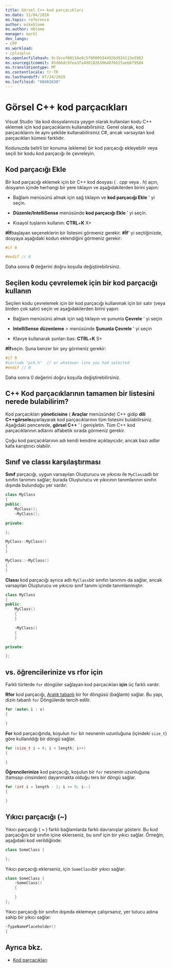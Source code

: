 ```yaml
---
title: Görsel C++ kod parçacıkları
ms.date: 11/04/2016
ms.topic: reference
author: mikeblome
ms.author: mblome
manager: markl
dev_langs:
- CPP
ms.workload:
- cplusplus
ms.openlocfilehash: 9c1bcef00116e0c5f09099344926d924113e5982
ms.sourcegitcommit: 85d66dc9fea3fa49018263064876b15aeb6f9584
ms.translationtype: MT
ms.contentlocale: tr-TR
ms.lasthandoff: 07/24/2019
ms.locfileid: "68461630"
---
```

# <a name="visual-c-code-snippets"></a>Görsel C++ kod parçacıkları

Visual Studio 'da kod dosyalarınıza yaygın olarak kullanılan kodu C++ eklemek için kod parçacıklarını kullanabilirsiniz. Genel olarak, kod parçacıklarını ile aynı şekilde kullanabilirsiniz C#, ancak varsayılan kod parçacıkları kümesi farklıdır.

Kodunuzda belirli bir konuma (ekleme) bir kod parçacığı ekleyebilir veya seçili bir kodu kod parçacığı ile çevreleyin.

## <a name="insert-a-code-snippet"></a>Kod parçacığı Ekle

Bir kod parçacığı eklemek için bir C++ kod dosyası ( *. cpp* veya *. h*) açın, dosyanın içinde herhangi bir yere tıklayın ve aşağıdakilerden birini yapın:

- Bağlam menüsünü almak için sağ tıklayın ve **kod parçacığı Ekle** ' yi seçin.

- **Düzenle/IntelliSense** menüsünde **kod parçacığı Ekle** ' yi seçin.

- Kısayol tuşlarını kullanın: **CTRL**+**K** X+

**#İf**başlayan seçeneklerin bir listesini görmeniz gerekir. **#İf**' yi seçtiğinizde, dosyaya aşağıdaki kodun eklendiğini görmeniz gerekir:

```cpp
#if 0

#endif // 0
```

Daha sonra **0** değerini doğru koşulla değiştirebilirsiniz.

## <a name="use-a-code-snippet-to-surround-selected-code"></a>Seçilen kodu çevrelemek için bir kod parçacığı kullanın

Seçilen kodu çevrelemek için bir kod parçacığı kullanmak için bir satır (veya birden çok satır) seçin ve aşağıdakilerden birini yapın:

- Bağlam menüsünü almak için sağ tıklayın ve şununla **Çevrele** ' yi seçin

- **IntelliSense** **düzenleme** > menüsünde **Şununla Çevrele** ' yi seçin

- Klavye kullanarak şunları bas: **CTRL**+**K** S+

**#İf**seçin. Şuna benzer bir şey görmeniz gerekir:

```cpp
#if 0
#include "pch.h"  // or whatever line you had selected
#endif // 0
```

Daha sonra 0 değerini doğru koşulla değiştirebilirsiniz.

## <a name="where-can-i-find-a-complete-list-of-the-c-code-snippets"></a>C++ Kod parçacıklarının tamamen bir listesini nerede bulabilirim?

Kod parçacıkları **yöneticisine** ( **Araçlar** menüsünde) C++ gidip **dili** **C++görsele**ayarlayarak kod parçacıklarının tüm listesini bulabilirsiniz. Aşağıdaki pencerede, **görsel C++** ' i genişletin. Tüm C++ kod parçacıklarının adlarını alfabetik sırada görmeniz gerekir.

Çoğu kod parçacıklarının adı kendi kendine açıklayıcıdır, ancak bazı adlar kafa karıştırıcı olabilir.

## <a name="class-vs-classi"></a>Sınıf ve classı karşılaştırması

**Sınıf** parçacığı, uygun varsayılan Oluşturucu ve yıkıcısı ile `MyClass`adlı bir sınıfın tanımını sağlar; burada Oluşturucu ve yıkıcının tanımlarının sınıfın dışında bulunduğu yer vardır:

```cpp
class MyClass
{
public:
    MyClass();
    ~MyClass();

private:

};

MyClass::MyClass()
{
}

MyClass::~MyClass()
{
}
```

**Classı** kod parçacığı ayrıca adlı `MyClass`bir sınıfın tanımını da sağlar, ancak varsayılan Oluşturucu ve yıkıcısı sınıf tanımı içinde tanımlanmıştır:

```cpp
class MyClass
{
public:
    MyClass()
    {
    }

    ~MyClass()
    {
    }

private:

};
```

## <a name="for-vs-forr-vs-rfor"></a>vs. öğrencilerinize vs rfor için

Farklı türlerde `for` döngüler sağlayan kod parçacıkları **için** üç farklı vardır.

**Rfor** kod parçacığı, [Aralık tabanlı](/cpp/cpp/range-based-for-statement-cpp) bir for döngüsü (bağlantı) sağlar. Bu yapı, dizin tabanlı `for` Döngülerde tercih edilir.

```cpp
for (auto& i : v)
{

}
```

**For** kod parçacığında, koşulun `for` bir nesnenin uzunluğuna (içindeki `size_t`) göre kullanıldığı bir döngü sağlar.

```cpp
for (size_t i = 0; i < length; i++)
{

}
```

**Öğrencilerinize** kod parçacığı, koşulun bir `for` nesnenin uzunluğuna (tamsayı cinsinden) dayanmakta olduğu ters bir döngü sağlar.

```cpp
for (int i = length - 1; i >= 0; i--)
{

}
```

## <a name="the-destructor-snippet-"></a>Yıkıcı parçacığı (~)

Yıkıcı parçacığı ( **~** ) farklı bağlamlarda farklı davranışlar gösterir. Bu kod parçacığını bir sınıfın içine eklerseniz, bu sınıf için bir yıkıcı sağlar. Örneğin, aşağıdaki kod verildiğinde:

```cpp
class SomeClass {

};
```

Yıkıcı parçacığı eklerseniz, için `SomeClass`bir yıkıcı sağlar:

```cpp
class SomeClass {
    ~SomeClass()
    {

    }
};
```

Yıkıcı parçacığı bir sınıfın dışında eklemeye çalışırsanız, yer tutucu adına sahip bir yıkıcı sağlar:

```cpp
~TypeNamePlaceholder()
{
```

## <a name="see-also"></a>Ayrıca bkz.

- [Kod parçacıkları](../ide/code-snippets.md)